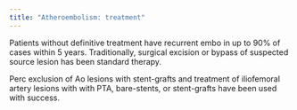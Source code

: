 ```yaml
---
title: "Atheroembolism: treatment"
---
```

Patients without definitive treatment have recurrent embo in up to 90% of cases within 5 years.
Traditionally, surgical excision or bypass of suspected source lesion has been standard therapy.

Perc exclusion of Ao lesions with stent-grafts and treatment of iliofemoral artery lesions with with PTA, bare-stents, or stent-grafts have been used with success.

